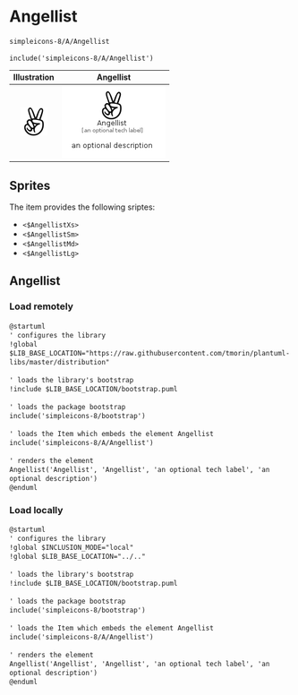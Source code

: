 # Angellist


```text
simpleicons-8/A/Angellist
```

```text
include('simpleicons-8/A/Angellist')
```



| Illustration | Angellist |
| :---: | :---: |
| ![illustration for Illustration](../../simpleicons-8/A/Angellist.png) | ![illustration for Angellist](../../simpleicons-8/A/Angellist.Local.png) |



## Sprites
The item provides the following sriptes:

- `<$AngellistXs>`
- `<$AngellistSm>`
- `<$AngellistMd>`
- `<$AngellistLg>`





## Angellist

### Load remotely
```plantuml
@startuml
' configures the library
!global $LIB_BASE_LOCATION="https://raw.githubusercontent.com/tmorin/plantuml-libs/master/distribution"

' loads the library's bootstrap
!include $LIB_BASE_LOCATION/bootstrap.puml

' loads the package bootstrap
include('simpleicons-8/bootstrap')

' loads the Item which embeds the element Angellist
include('simpleicons-8/A/Angellist')

' renders the element
Angellist('Angellist', 'Angellist', 'an optional tech label', 'an optional description')
@enduml
```

### Load locally
```plantuml
@startuml
' configures the library
!global $INCLUSION_MODE="local"
!global $LIB_BASE_LOCATION="../.."

' loads the library's bootstrap
!include $LIB_BASE_LOCATION/bootstrap.puml

' loads the package bootstrap
include('simpleicons-8/bootstrap')

' loads the Item which embeds the element Angellist
include('simpleicons-8/A/Angellist')

' renders the element
Angellist('Angellist', 'Angellist', 'an optional tech label', 'an optional description')
@enduml
```

